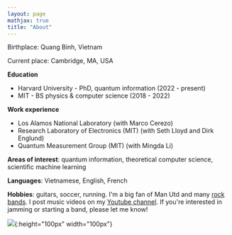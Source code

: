 ```yaml
---
layout: page
mathjax: true
title: "About"
---
```


Birthplace: Quang Binh, Vietnam

Current place: Cambridge, MA, USA


**Education**

* Harvard University - PhD, quantum information  (2022 - present)
* MIT - BS physics & computer science (2018 - 2022)

**Work experience**

* Los Alamos National Laboratory (with Marco Cerezo)
* Research Laboratory of Electronics (MIT) (with Seth Lloyd and Dirk Englund)
* Quantum Measurement Group (MIT) (with Mingda Li)


**Areas of interest**: quantum information, theoretical computer science, scientific machine learning

**Languages**: Vietnamese, English, French

**Hobbies**: guitars, soccer, running. I'm a big fan of Man Utd and many [rock](https://open.spotify.com/album/4LH4d3cOWNNsVw41Gqt2kv?si=vqoEJGv7R1WjQhBv7lSs4w) [bands](https://open.spotify.com/album/50o7kf2wLwVmOTVYJOTplm?si=Hi_6v8fpQOa45iJ3jyUYHA). I post music videos on my [Youtube channel](https://www.youtube.com/channel/UCj8OV-Yj8NpdLTZPVJ3IDpw). If you're interested in jamming or starting a band, please let me know!

![](https://nguyenquantum.github.io/yayyyy.png){:height="100px" width="100px"}

<!-- Quantum mechanically, I am $ ( \mid nguyen \rangle  + \mid tran \rangle )/ \sqrt{2} $
 -->
